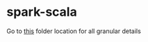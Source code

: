# spark-scala
Go to [this](https://github.com/Noosarpparashar/spark-scala/tree/main/src/main/scala/scala) folder location for all granular details
